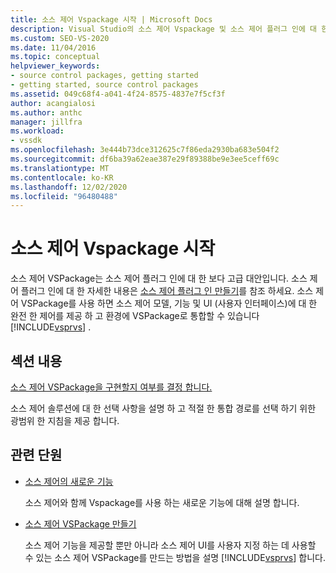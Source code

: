 ```yaml
---
title: 소스 제어 Vspackage 시작 | Microsoft Docs
description: Visual Studio의 소스 제어 Vspackage 및 소스 제어 플러그 인에 대 한 고급 대안에 대해 알아봅니다.
ms.custom: SEO-VS-2020
ms.date: 11/04/2016
ms.topic: conceptual
helpviewer_keywords:
- source control packages, getting started
- getting started, source control packages
ms.assetid: 049c68f4-a041-4f24-8575-4837e7f5cf3f
author: acangialosi
ms.author: anthc
manager: jillfra
ms.workload:
- vssdk
ms.openlocfilehash: 3e444b73dce312625c7f86eda2930ba683e504f2
ms.sourcegitcommit: df6ba39a62eae387e29f89388be9e3ee5ceff69c
ms.translationtype: MT
ms.contentlocale: ko-KR
ms.lasthandoff: 12/02/2020
ms.locfileid: "96480488"
---
```

# <a name="get-started-with-source-control-vspackages"></a>소스 제어 Vspackage 시작

소스 제어 VSPackage는 소스 제어 플러그 인에 대 한 보다 고급 대안입니다. 소스 제어 플러그 인에 대 한 자세한 내용은 [소스 제어 플러그 인 만들기](../../extensibility/internals/creating-a-source-control-plug-in.md)를 참조 하세요. 소스 제어 VSPackage를 사용 하면 소스 제어 모델, 기능 및 UI (사용자 인터페이스)에 대 한 완전 한 제어를 제공 하 고 환경에 VSPackage로 통합할 수 있습니다 [!INCLUDE[vsprvs](../../code-quality/includes/vsprvs_md.md)] .

## <a name="in-this-section"></a>섹션 내용

[소스 제어 VSPackage을 구현할지 여부를 결정 합니다.](../../extensibility/internals/determining-whether-to-implement-a-source-control-vspackage.md)

소스 제어 솔루션에 대 한 선택 사항을 설명 하 고 적절 한 통합 경로를 선택 하기 위한 광범위 한 지침을 제공 합니다.

## <a name="related-sections"></a>관련 단원

- [소스 제어의 새로운 기능](../../extensibility/internals/what-s-new-in-source-control.md)

   소스 제어와 함께 Vspackage를 사용 하는 새로운 기능에 대해 설명 합니다.

- [소스 제어 VSPackage 만들기](../../extensibility/internals/creating-a-source-control-vspackage.md)

   소스 제어 기능을 제공할 뿐만 아니라 소스 제어 UI를 사용자 지정 하는 데 사용할 수 있는 소스 제어 VSPackage를 만드는 방법을 설명 [!INCLUDE[vsprvs](../../code-quality/includes/vsprvs_md.md)] 합니다.

